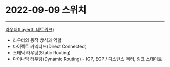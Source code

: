# 2022-09-09 스위치

---

[라우터(Layer3: 네트워크)](https://blog.naver.com/y2kdj9723/222873115905)

- 라우터의 동작 방식과 역할
- 다이렉트 커넥티드(Direct Connected)
- 스태틱 라우팅(Static Routing)
- 다이나믹 라우팅(Dynamic Routing) - IGP, EGP / 디스턴스 벡터, 링크 스테이트
